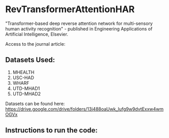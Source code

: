 # RevTransformerAttentionHAR
"Transformer-based deep reverse attention network for multi-sensory human activity recognition" - published in Engineering Applications of Artificial Intelligence, Elsevier.

Access to the journal article:

## Datasets Used:
1. MHEALTH
2. USC-HAD
3. WHARF
4. UTD-MHAD1
5. UTD-MHAD2

Datasets can be found here: https://drive.google.com/drive/folders/13j488oaUwk_lufg9w9dvtExxw4wmOGVx 

## Instructions to run the code:

